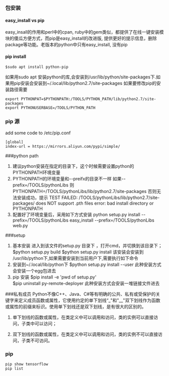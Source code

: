 ### 包安装
#### easy_install vs pip
easy_insall的作用和perl中的cpan, ruby中的gem类似，都提供了在线一键安装模块的傻瓜方便方式，而pip是easy_install的改进版, 提供更好的提示信息，删除package等功能。老版本的python中只有easy_install, 没有pip

#### pip install
	$sudo apt install python-pip
如果用sudo apt 安装python的库,会安装到/usr/lib/python/site-packages下.如果用pip安装会安装到~/.local/lib/python2.7/site-packages
如果要修改pip的安装路径需要
```
export PYTHONPAT=$PYTHONPATH:/TOOLS/PYTHON_PATH/lib/python2.7/site-packages
export PYTHONUSERBASE=/TOOLS/PYTHON_PATH

```
### pip 源
add some code to /etc/pip.conf
```
[global]
index-url = https://mirrors.aliyun.com/pypi/simple/

```
###python path
1. 建议python安装在指定的目录下，这个时候需要设置python的PYTHONPATH环境变量
2. PYTHONPATH的环境变量和--preifx的目录不一样
	如果--prefix=/TOOLS/pythonLibs
	则PYTHONPATH=/TOOLS/pythonLibs/lib/python2.7/site-packages
	否则无法安装成功，提示
	TEST FAILED: /TOOLS/pythonLibs/lib/python2.7/site-packages/ does NOT support .pth files
error: bad install directory or PYTHONPATH
3. 配置好了环境变量后，采用如下方式安装
	python setup.py  install --prefix=/TOOLS/pythonLibs
	easy_install --prefix=/TOOLS/pythonLibs web.py


###setup
1. 基本安装
	进入到该文件的setup.py 目录下 ，打开cmd，并切换到该目录下；
	$python setup.py build 
	$python setup.py install
	该安装会安装到 /usr/lib/python下,如果需要安装到当前用户下,需要执行如下命令
2. 安装到~/.local/lib/python下
	$python  setup.py install --user
	此种安装方式会安装一个egg包进去
3. pip 安装
	$pip install -e 'pwd of setup.py'		
	$pip uninstall py-remote-deployer
	此种安装方式会安装一堆链接文件进去

###私有成员
Python不像C++、Java、C#等有明确的公共、私有或受保护的关键字来定义成员函数或属性，它使用约定的单下划线“_"和"__"双下划线作为函数或属性的前缀来标识。使用单下划线还是双下划线，是有很大的区别的。

1. 单下划线的函数或属性，在类定义中可以调用和访问，类的实例可以直接访问，子类中可以访问；

2. 双下划线的函数或属性，在类定义中可以调用和访问，类的实例不可以直接访问，子类不可访问。


### pip
	pip show tensorflow
	pip list
